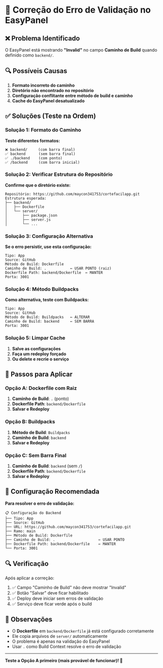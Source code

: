 # 🚨 Correção do Erro de Validação no EasyPanel

## ❌ Problema Identificado

O EasyPanel está mostrando **"Invalid"** no campo **Caminho de Build** quando definido como `backend/`.

## 🔍 Possíveis Causas

1. **Formato incorreto do caminho**
2. **Diretório não encontrado no repositório**
3. **Configuração conflitante entre método de build e caminho**
4. **Cache do EasyPanel desatualizado**

## ✅ Soluções (Teste na Ordem)

### Solução 1: Formato do Caminho

**Teste diferentes formatos:**

```
❌ backend/     (com barra final)
✅ backend      (sem barra final)
✅ ./backend    (com ponto)
✅ /backend     (com barra inicial)
```

### Solução 2: Verificar Estrutura do Repositório

**Confirme que o diretório existe:**

```
Repositório: https://github.com/maycon341753/cortefacilapp.git
Estrutura esperada:
├── backend/
│   ├── Dockerfile
│   └── server/
│       ├── package.json
│       ├── server.js
│       └── ...
```

### Solução 3: Configuração Alternativa

**Se o erro persistir, use esta configuração:**

```
Tipo: App
Source: GitHub
Método de Build: Dockerfile
Caminho de Build: .           ← USAR PONTO (raiz)
Dockerfile Path: backend/Dockerfile  ← MANTER
Porta: 3001
```

### Solução 4: Método Buildpacks

**Como alternativa, teste com Buildpacks:**

```
Tipo: App
Source: GitHub
Método de Build: Buildpacks   ← ALTERAR
Caminho de Build: backend     ← SEM BARRA
Porta: 3001
```

### Solução 5: Limpar Cache

1. **Salve as configurações**
2. **Faça um redeploy forçado**
3. **Ou delete e recrie o serviço**

## 🔧 Passos para Aplicar

### Opção A: Dockerfile com Raiz

1. **Caminho de Build**: `.` (ponto)
2. **Dockerfile Path**: `backend/Dockerfile`
3. **Salvar e Redeploy**

### Opção B: Buildpacks

1. **Método de Build**: `Buildpacks`
2. **Caminho de Build**: `backend`
3. **Salvar e Redeploy**

### Opção C: Sem Barra Final

1. **Caminho de Build**: `backend` (sem `/`)
2. **Dockerfile Path**: `backend/Dockerfile`
3. **Salvar e Redeploy**

## 🎯 Configuração Recomendada

**Para resolver o erro de validação:**

```
📋 Configuração do Backend
├── Tipo: App
├── Source: GitHub
├── URL: https://github.com/maycon341753/cortefacilapp.git
├── Ramo: main
├── Método de Build: Dockerfile
├── Caminho de Build: .                    ← USAR PONTO
├── Dockerfile Path: backend/Dockerfile    ← MANTER
└── Porta: 3001
```

## 🔍 Verificação

Após aplicar a correção:

1. ✅ Campo "Caminho de Build" não deve mostrar "Invalid"
2. ✅ Botão "Salvar" deve ficar habilitado
3. ✅ Deploy deve iniciar sem erros de validação
4. ✅ Serviço deve ficar verde após o build

## 📝 Observações

- O **Dockerfile** em `backend/Dockerfile` já está configurado corretamente
- Ele copia arquivos de `server/` automaticamente
- O problema é apenas na validação do EasyPanel
- Usar `.` como Build Context resolve o erro de validação

---

**Teste a Opção A primeiro (mais provável de funcionar)! 🎯**
